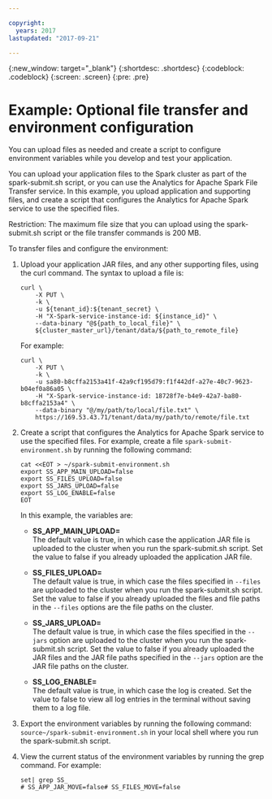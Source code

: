```yaml
---

copyright:
  years: 2017
lastupdated: "2017-09-21"

---
```


<!-- Attribute definitions -->
{:new_window: target="_blank"}
{:shortdesc: .shortdesc}
{:codeblock: .codeblock}
{:screen: .screen}
{:pre: .pre}

# Example: Optional file transfer and environment configuration

You can upload files as needed and create a script to configure
environment variables while you develop and test your application.

You can upload your application files to the Spark cluster as part of
the spark-submit.sh script, or you can use the Analytics for Apache
Spark File Transfer service. In this example, you upload application and
supporting files, and create a script that configures the Analytics for
Apache Spark service to use the specified files.

Restriction: The maximum file size that you can upload using the
spark-submit.sh script or the file transfer commands is 200 MB.

To transfer files and configure the environment:

1.  Upload your application JAR files, and any other supporting files,
    using the curl command. The syntax to upload a file is:

    ```
    curl \
        -X PUT \
        -k \
        -u ${tenant_id}:${tenant_secret} \
        -H "X-Spark-service-instance-id: ${instance_id}" \
        --data-binary "@${path_to_local_file}" \
        ${cluster_master_url}/tenant/data/${path_to_remote_file}
    ```

    For example:

    ```
    curl \
        -X PUT \
        -k \
        -u sa80-b8cffa2153a41f-42a9cf195d79:f1f442df-a27e-40c7-9623-b04ef0a86a05 \
        -H "X-Spark-service-instance-id: 18728f7e-b4e9-42a7-ba80-b8cffa2153a4" \
        --data-binary "@/my/path/to/local/file.txt" \
        https://169.53.43.71/tenant/data/my/path/to/remote/file.txt
    ```

2.  Create a script that configures the Analytics for Apache Spark
    service to use the specified files. For example, create a file
    `spark-submit-environment.sh` by running the following command:

    ```
    cat <<EOT > ~/spark-submit-environment.sh
    export SS_APP_MAIN_UPLOAD=false
    export SS_FILES_UPLOAD=false
    export SS_JARS_UPLOAD=false
    export SS_LOG_ENABLE=false
    EOT
    ```

    In this example, the variables are:

      - **SS\_APP\_MAIN\_UPLOAD=**   
        The default value is true, in which case the application JAR
        file is uploaded to the cluster when you run the spark-submit.sh
        script. Set the value to false if you already uploaded the
        application JAR file.

      - **SS\_FILES\_UPLOAD=**   
        The default value is true, in which case the files specified in
        `--files` are uploaded to the cluster when you run the
        spark-submit.sh script. Set the value to false if you already
        uploaded the files and file paths in the `--files` options are the file paths on the cluster.

      - **SS\_JARS\_UPLOAD=**  
        The default value is true, in which case the files specified in
        the `--jars` option are uploaded to the cluster when you run the
        spark-submit.sh script. Set the value to false if you already
        uploaded the JAR files and the JAR file paths specified in the
        `--jars` option are the JAR file paths on the cluster.

      - **SS\_LOG\_ENABLE=**  
        The default value is true, in which case the log is created. Set
        the value to false to view all log entries in the terminal
        without saving them to a log file.

3.  Export the environment variables by running the following command:
    `source~/spark-submit-environment.sh` in your local shell where you
    run the spark-submit.sh script.

4.  View the current status of the environment variables by running the
    grep command. For example:

    ```
    set| grep SS_
    # SS_APP_JAR_MOVE=false# SS_FILES_MOVE=false
    ```
